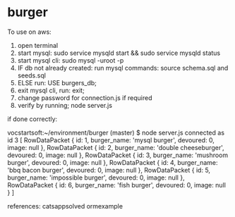 # burger

To use on aws:
1. open terminal
2. start mysql:  sudo service mysqld start && sudo service mysqld status
3. start mysql cli: sudo mysql -uroot -p
4. IF db not already created: run mysql commands:  source schema.sql and seeds.sql
5. ELSE run: USE burgers_db;
6. exit mysql cli, run: exit;
7. change password for connection.js if required
8. verify by running; node server.js

if done correctly:

vocstartsoft:~/environment/burger (master) $ node server.js
connected as id 3
[ RowDataPacket { id: 1, burger_name: 'mysql burger', devoured: 0, image: null },
  RowDataPacket {
    id: 2,
    burger_name: 'double cheeseburger',
    devoured: 0,
    image: null },
  RowDataPacket {
    id: 3,
    burger_name: 'mushroom burger',
    devoured: 0,
    image: null },
  RowDataPacket {
    id: 4,
    burger_name: 'bbq bacon burger',
    devoured: 0,
    image: null },
  RowDataPacket {
    id: 5,
    burger_name: 'impossible burger',
    devoured: 0,
    image: null },
  RowDataPacket { id: 6, burger_name: 'fish burger', devoured: 0, image: null } ]

  references:
  catsappsolved
  ormexample